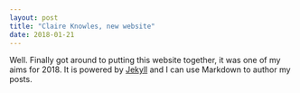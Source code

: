 ```yaml
---
layout: post
title: "Claire Knowles, new website"
date: 2018-01-21
---
```


Well. Finally got around to putting this website together, it was one of my aims for 2018. It is powered by [Jekyll](http://jekyllrb.com) and I can use Markdown to author my posts. 
